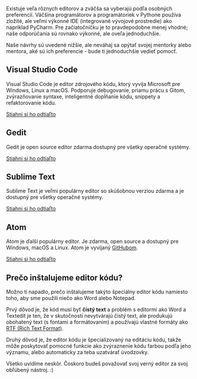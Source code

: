 Existuje veľa rôznych editorov a zväčša sa vyberajú podľa osobných preferencií. Väčšina programátorov a programátoriek v Pythone používa zložité, ale veľmi výkonné IDE (integrované vývojové prostredie) ako napríklad PyCharm. Pre začiatočníčku je to pravdepodobne menej vhodné; naše odporúčania sú rovnako výkonné, ale oveľa jednoduchšie.

Naše návrhy sú uvedené nižšie, ale neváhaj sa opýtať svojej mentorky alebo mentora, aké sú ich preferencie - bude ti jednoduchšie vedieť pomocť.

## Visual Studio Code

Visual Studio Code je editor zdrojového kódu, ktorý vyvíja Microsoft pre Windows, Linux a macOS. Podporuje debugovanie, priamu prácu s Gitom, zvýrazňovanie syntaxe, inteligentné dopĺňanie kódu, snippety a refaktorovanie kódu.

[Stiahni si ho odtiaľto](https://code.visualstudio.com/)

## Gedit

Gedit je open source editor zdarma dostupný pre všetky operačné systémy.

[Stiahni si ho odtiaľto](https://wiki.gnome.org/Apps/Gedit#Download)

## Sublime Text

Sublime Text je veľmi populárny editor so skúšobnou verziou zdarma a je dostupný pre všetky operačné systémy.

[Stiahni si ho odtiaľto](https://www.sublimetext.com/)

## Atom

Atom je ďalší populárny editor. Je zdarma, open source a dostupný pre Windows, macOS a Linux. Atom je vyvíjaný [GitHubom](https://github.com/).

[Stiahni si ho odtiaľto](https://atom.io/)

## Prečo inštalujeme editor kódu?

Možno ti napadlo, prečo inštalujeme takýto špeciálny editor kódu namiesto toho, aby sme použili niečo ako Word alebo Notepad.

Prvý dôvod je, že kód musí byť **čistý text** a problém s editormi ako Word a Textedit je ten, že v skutočnosti nevytvárajú čistý text, ale produkujú obohatený text (s fontami a formátovaním) a používajú vlastné formáty ako [RTF (Rich Text Format)](https://en.wikipedia.org/wiki/Rich_Text_Format).

Druhý dôvod je, že editor kódu je špecializovaný na editáciu kódu, takže môže poskytovať pomocné funkcie ako zvýraznenie kódu farbou podľa jeho významu, alebo automaticky za teba uzatvárať úvodzovky.

Všetko uvidíme neskôr. Čoskoro budeš považovať svoj verný editor za svoj obľúbený nástroj. :)